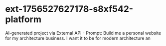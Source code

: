 # ext-1756527627178-s8xf542-platform
AI-generated project via External API - Prompt: Build me a personal website for my architecture business. I want it to be for modern architecture an

